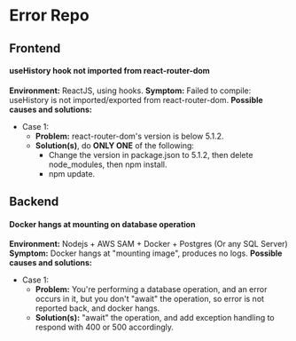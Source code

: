 # Error Repo

## Frontend

#### useHistory hook not imported from react-router-dom
**Environment:** ReactJS, using hooks.
**Symptom:** Failed to compile: useHistory is not imported/exported from react-router-dom.
**Possible causes and solutions:**
- Case 1:
	- **Problem:** react-router-dom's version is below 5.1.2.
	- **Solution(s)**, do **ONLY ONE** of the following:
		- Change the version in package.json to 5.1.2, then delete node_modules, then npm install.
		- npm update.

## Backend

#### Docker hangs at mounting on database operation
**Environment:** Nodejs + AWS SAM + Docker + Postgres (Or any SQL Server)
**Symptom:** Docker hangs at "mounting image", produces no logs.
**Possible causes and solutions:**
- Case 1:
	- **Problem:** You're performing a database operation, and an error occurs in it, but you don't "await" the operation, so error is not reported back, and docker hangs.
	- **Solution(s):** "await" the operation, and add exception handling to respond with 400 or 500 accordingly.
	

